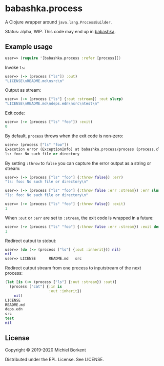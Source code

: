 # babashka.process

A Clojure wrapper around `java.lang.ProcessBuilder`.

Status: alpha, WIP. This code may end up in [babashka](https://github.com/borkdude/babashka).

## Example usage

``` clojure
user=> (require '[babashka.process :refer [process]])
```

Invoke `ls`:

``` clojure
user=> (-> (process ["ls"]) :out)
"LICENSE\nREADME.md\nsrc\n"
```

Output as stream:

``` clojure
user=> (-> (process ["ls"] {:out :stream}) :out slurp)
"LICENSE\nREADME.md\ndeps.edn\nsrc\ntest\n"
```

Exit code:

``` clojure
user=> (-> (process ["ls" "foo"]) :exit)
0
```

By default, `process` throws when the exit code is non-zero:

``` clojure
user=> (process ["ls" "foo"])
Execution error (ExceptionInfo) at babashka.process/process (process.clj:54).
ls: foo: No such file or directory
```

By setting `:throw` to `false` you can capture the error output as a string or stream:

``` clojure
user=> (-> (process ["ls" "foo"] {:throw false}) :err)
"ls: foo: No such file or directory\n"

user=> (-> (process ["ls" "foo"] {:throw false :err :stream}) :err slurp)
"ls: foo: No such file or directory\n"
```

``` clojure
user=> (-> (process ["ls" "foo"] {:throw false}) :exit)
1
```

When `:out` or `:err` are set to `:stream`, the exit code is wrapped in a future:

``` clojure
user=> (-> (process ["ls" "foo"] {:throw false :err :stream}) :exit deref)
1
```

Redirect output to stdout:

``` clojure
user=> (do (-> (process ["ls"] {:out :inherit})) nil)
nil
user=> LICENSE		README.md	src
```

Redirect output stream from one process to inputstream of the next process:

``` clojure
(let [is (-> (process ["ls"] {:out :stream}) :out)]
  (process ["cat"] {:in is
                    :out :inherit})
    nil)
LICENSE
README.md
deps.edn
src
test
nil
```

## License

Copyright © 2019-2020 Michiel Borkent

Distributed under the EPL License. See LICENSE.

